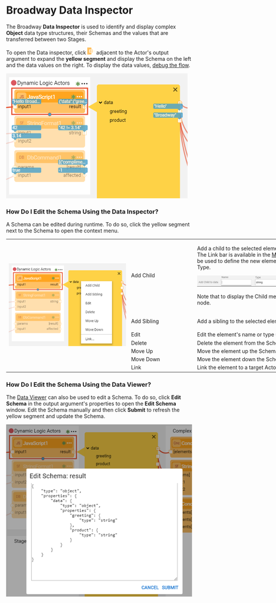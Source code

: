 # Broadway Data Inspector

The Broadway **Data Inspector** is used to identify and display complex **Object** data type structures, their Schemas and the values that are transferred between two Stages. 

To open the Data inspector, click ![image](/articles/99_Broadway/images/99_27_red_cross.PNG) adjacent to the Actor's output argument to expand the **yellow segment** and display the Schema on the left and the data values on the right. To display the data values, [debug the flow](/articles/99_Broadway/25_broadway_flow_window_run_and_debug_flow.md#debug-broadway-flow). 

![image](/articles/99_Broadway/images/99_27_01.PNG)

### How Do I Edit the Schema Using the Data Inspector?

A Schema can be edited during runtime. To do so, click the yellow segment next to the Schema to open the context menu. 

<table style="width: 900px;">
<tbody>
<tr>
<td rowspan="7" width="410pxl">
<p><img src="/articles/99_Broadway/images/99_27_02.PNG" alt="Context menu" /></p>
</td>
<td width="60pxl">Add Child</td>
<td width="430pxl">
<p>Add a child to the selected element using the <strong>Link bar</strong>. The Link bar is available in the <a href="/articles/99_Broadway/18_broadway_flow_window.md#main-menu">Main menu</a> area and can be used to define the new element's Name and the Type.</p>
<p><img src="/articles/99_Broadway/images/99_27_03.PNG" alt="Add Child" /></p>
<p>Note that to display the Child menu, click the parent node.</p>
</td>
</tr>
<tr>
<td width="200">Add Sibling</td>
<td style="width: 465px;">
<p>Add a sibling to the selected element using the <strong>Link bar</strong>.</p>
</td>
</tr>
<tr>
<td width="200">Edit</td>
  <td style="width: 465px;">Edit the element's name or type using the <strong>Link bar</strong>.</td>
</tr>
<tr>
<td width="200">Delete</td>
<td style="width: 465px;">Delete the element from the Schema.</td>
</tr>
<tr>
<td width="200">Move Up</td>
<td style="width: 465px;">Move the element up the Schema.</td>
</tr>
<tr>
<td width="200">Move Down</td>
<td style="width: 465px;">Move the element down the Schema.</td>
</tr>
<tr>
<td width="200">Link</td>
<td style="width: 465px;">Link the element to a target Actor using the <strong>Link bar</strong>.</td>
</tr>
</tbody>
</table>

### How Do I Edit the Schema Using the Data Viewer?

The [Data Viewer]() can also be used to edit a Schema. To do so, click **Edit Schema** in the output argument's properties to open the **Edit Schema** window. Edit the Schema manually and then click **Submit** to refresh the yellow segment and update the Schema. 

![image](/articles/99_Broadway/images/99_27_04_data_viewer.PNG)

